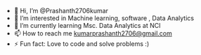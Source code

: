 - 👋 Hi, I’m @Prashanth2706kumar
- 👀 I’m interested in Machine learning, software , Data Analytics
- 🌱 I’m currently learning Msc. Data Analytics at NCI
- 📫 How to reach me kumarprashanth2706@gmail.com
- ⚡ Fun fact: Love to code and solve problems :)

<!---
Prashanth2706kumar/Prashanth2706kumar is a ✨ special ✨ repository because its `README.md` (this file) appears on your GitHub profile.
You can click the Preview link to take a look at your changes.
--->
